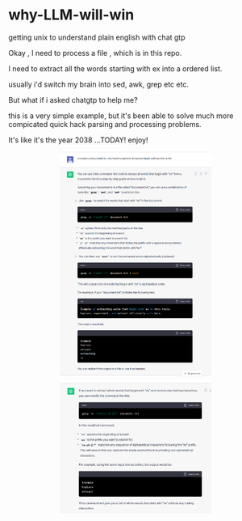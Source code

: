 # why-LLM-will-win
getting unix to understand plain english with chat gtp


Okay , I need to process a file , which is in this repo.

I need to extract all the words starting with ex into a ordered list.

usually i'd switch my brain into sed, awk, grep etc etc.

But what if i asked chatgtp to help me?

this is a very simple example, but it's been able to solve much more compicated quick hack parsing and processing problems.

It's like it's the year 2038 ...TODAY! enjoy!


<p align="center">
  <img src="skynet1.png" width="300" alt="skynet">
  <img src="skynet2.png" width="300" alt="my father">
</p>


